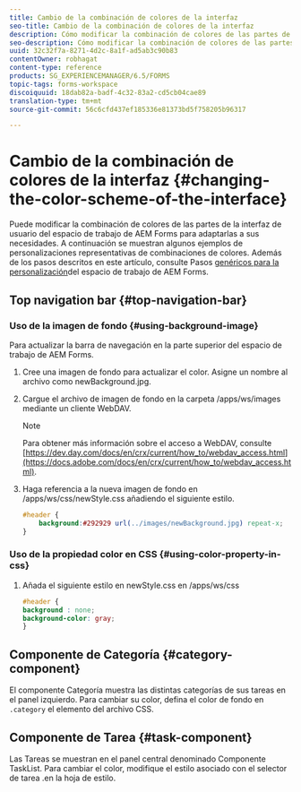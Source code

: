```yaml
---
title: Cambio de la combinación de colores de la interfaz
seo-title: Cambio de la combinación de colores de la interfaz
description: Cómo modificar la combinación de colores de las partes de la interfaz de usuario del espacio de trabajo de AEM Forms de forma selectiva.
seo-description: Cómo modificar la combinación de colores de las partes de la interfaz de usuario del espacio de trabajo de AEM Forms de forma selectiva.
uuid: 32c32f7a-8271-4d2c-8a1f-ad5ab3c90b83
contentOwner: robhagat
content-type: reference
products: SG_EXPERIENCEMANAGER/6.5/FORMS
topic-tags: forms-workspace
discoiquuid: 18dab82a-badf-4c32-83a2-cd5cb04cae89
translation-type: tm+mt
source-git-commit: 56c6cfd437ef185336e81373bd5f758205b96317

---
```



# Cambio de la combinación de colores de la interfaz {#changing-the-color-scheme-of-the-interface}

Puede modificar la combinación de colores de las partes de la interfaz de usuario del espacio de trabajo de AEM Forms para adaptarlas a sus necesidades. A continuación se muestran algunos ejemplos de personalizaciones representativas de combinaciones de colores. Además de los pasos descritos en este artículo, consulte Pasos [genéricos para la personalización](/help/forms/using/generic-steps-html-workspace-customization.md)del espacio de trabajo de AEM Forms.

## Top navigation bar {#top-navigation-bar}

### Uso de la imagen de fondo {#using-background-image}

Para actualizar la barra de navegación en la parte superior del espacio de trabajo de AEM Forms.

1. Cree una imagen de fondo para actualizar el color. Asigne un nombre al archivo como newBackground.jpg.
1. Cargue el archivo de imagen de fondo en la carpeta /apps/ws/images mediante un cliente WebDAV.

   >[!NOTE]
   >
   >Para obtener más información sobre el acceso a WebDAV, consulte [https://dev.day.com/docs/en/crx/current/how_to/webdav_access.html](https://docs.adobe.com/docs/en/crx/current/how_to/webdav_access.html).

1. Haga referencia a la nueva imagen de fondo en /apps/ws/css/newStyle.css añadiendo el siguiente estilo.

   ```css
   #header {
       background:#292929 url(../images/newBackground.jpg) repeat-x;
   }
   ```

### Uso de la propiedad color en CSS {#using-color-property-in-css}

1. Añada el siguiente estilo en newStyle.css en /apps/ws/css

   ```css
   #header {
   background : none;
   background-color: gray;
   }
   ```

## Componente de Categoría {#category-component}

El componente Categoría muestra las distintas categorías de sus tareas en el panel izquierdo. Para cambiar su color, defina el color de fondo en `.category` el elemento del archivo CSS.

## Componente de Tarea {#task-component}

Las Tareas se muestran en el panel central denominado Componente TaskList. Para cambiar el color, modifique el estilo asociado con el selector de tarea .en la hoja de estilo.
